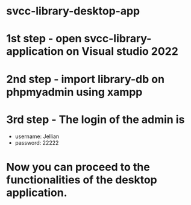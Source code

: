 # svcc-library-desktop-app
# 1st step - open svcc-library-application on Visual studio 2022
# 2nd step - import library-db on phpmyadmin using xampp
# 3rd step - The login of the admin is
- username: Jellian
- password: 22222
# Now you can proceed to the functionalities of the desktop application. 
